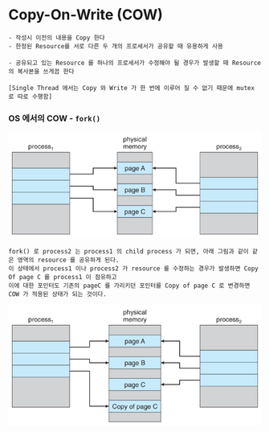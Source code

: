 # Copy-On-Write (COW)
	- 작성시 이전의 내용을 Copy 한다
	- 한정된 Resource를 서로 다른 두 개의 프로세서가 공유할 때 유용하게 사용

	- 공유되고 있는 Resource 를 하나의 프로세서가 수정해야 될 경우가 발생할 때 Resource의 복사본을 쓰게끔 한다 

	[Single Thread 에서는 Copy 와 Write 가 한 번에 이루어 질 수 없기 때문에 mutex 로 따로 수행함]


### OS 에서의 COW - `fork()`
![Figure_1](../images/process_1.jpg)

	fork() 로 process2 는 process1 의 child process 가 되면, 아래 그림과 같이 같은 영역의 resource 를 공유하게 된다. 
	이 상태에서 process1 이나 process2 가 resource 를 수정하는 경우가 발생하면 Copy Of page C 를 process1 이 점유하고 
	이에 대한 포인터도 기존의 pageC 를 가리키던 포인터를 Copy of page C 로 변경하면 COW 가 적용된 상태가 되는 것이다.

![Figure_2](../images/process_2.jpg)

